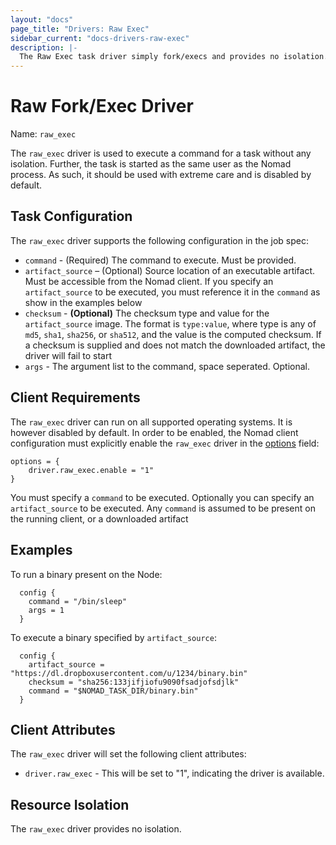 ```yaml
---
layout: "docs"
page_title: "Drivers: Raw Exec"
sidebar_current: "docs-drivers-raw-exec"
description: |-
  The Raw Exec task driver simply fork/execs and provides no isolation.
---
```


# Raw Fork/Exec Driver

Name: `raw_exec`

The `raw_exec` driver is used to execute a command for a task without any
isolation. Further, the task is started as the same user as the Nomad process.
As such, it should be used with extreme care and is disabled by default.

## Task Configuration

The `raw_exec` driver supports the following configuration in the job spec:

* `command` - (Required) The command to execute. Must be provided.
* `artifact_source` – (Optional) Source location of an executable artifact. Must be accessible
from the Nomad client. If you specify an `artifact_source` to be executed, you
must reference it in the `command` as show in the examples below
* `checksum` - **(Optional)** The checksum type and value for the `artifact_source` image.
The format is `type:value`, where type is any of `md5`, `sha1`, `sha256`, or `sha512`,
and the value is the computed checksum. If a checksum is supplied and does not 
match the downloaded artifact, the driver will fail to start
* `args` - The argument list to the command, space seperated. Optional.

## Client Requirements

The `raw_exec` driver can run on all supported operating systems. It is however
disabled by default. In order to be enabled, the Nomad client configuration must
explicitly enable the `raw_exec` driver in the
[options](../agent/config.html#options) field:

```
options = {
    driver.raw_exec.enable = "1"
}
```

You must specify a `command` to be executed. Optionally you can specify an
`artifact_source` to be executed. Any `command` is assumed to be present on the 
running client, or a downloaded artifact

## Examples

To run a binary present on the Node:

```
  config {
    command = "/bin/sleep"
    args = 1
  }
```

To execute a binary specified by `artifact_source`:

```
  config {
    artifact_source = "https://dl.dropboxusercontent.com/u/1234/binary.bin"
    checksum = "sha256:133jifjiofu9090fsadjofsdjlk"
    command = "$NOMAD_TASK_DIR/binary.bin"
  }
```

## Client Attributes

The `raw_exec` driver will set the following client attributes:

* `driver.raw_exec` - This will be set to "1", indicating the
  driver is available.

## Resource Isolation

The `raw_exec` driver provides no isolation.
